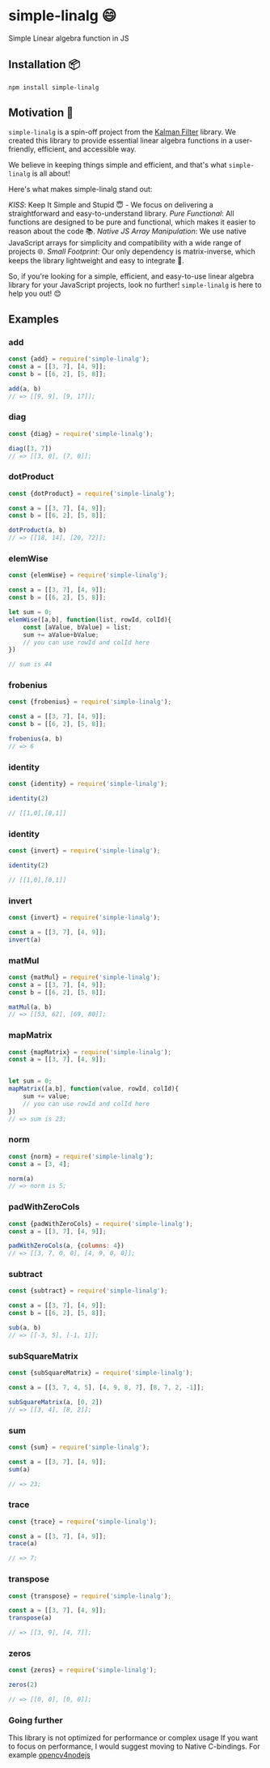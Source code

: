 # simple-linalg 😄

Simple Linear algebra function in JS

## Installation 📦

```bash
npm install simple-linalg
```

## Motivation 🚀

`simple-linalg` is a spin-off project from the [Kalman Filter](https://github.com/piercus/kalman-filter) library. We created this library to provide essential linear algebra functions in a user-friendly, efficient, and accessible way. 

We believe in keeping things simple and efficient, and that's what `simple-linalg` is all about!

Here's what makes simple-linalg stand out:

*KISS*: Keep It Simple and Stupid 😇 - We focus on delivering a straightforward and easy-to-understand library.
*Pure Functional*: All functions are designed to be pure and functional, which makes it easier to reason about the code 📚.
*Native JS Array Manipulation*: We use native JavaScript arrays for simplicity and compatibility with a wide range of projects 🌐.
*Small Footprint*: Our only dependency is matrix-inverse, which keeps the library lightweight and easy to integrate 🎈.

So, if you're looking for a simple, efficient, and easy-to-use linear algebra library for your JavaScript projects, look no further! `simple-linalg` is here to help you out! 😊

## Examples

### add

```js
const {add} = require('simple-linalg');
const a = [[3, 7], [4, 9]];
const b = [[6, 2], [5, 8]];

add(a, b) 
// => [[9, 9], [9, 17]];

```

### diag

```js
const {diag} = require('simple-linalg');

diag([3, 7]) 
// => [[3, 0], [7, 0]];
```

### dotProduct

```js
const {dotProduct} = require('simple-linalg');

const a = [[3, 7], [4, 9]];
const b = [[6, 2], [5, 8]];

dotProduct(a, b) 
// => [[18, 14], [20, 72]];
```

### elemWise

```js
const {elemWise} = require('simple-linalg');

const a = [[3, 7], [4, 9]];
const b = [[6, 2], [5, 8]];

let sum = 0;
elemWise([a,b], function(list, rowId, colId){
	const [aValue, bValue] = list;
	sum += aValue+bValue;
	// you can use rowId and colId here
}) 

// sum is 44
```


### frobenius

```js
const {frobenius} = require('simple-linalg');

const a = [[3, 7], [4, 9]];
const b = [[6, 2], [5, 8]];

frobenius(a, b) 
// => 6
```


### identity

```js
const {identity} = require('simple-linalg');

identity(2) 

// [[1,0],[0,1]]
```

### identity

```js
const {invert} = require('simple-linalg');

identity(2) 

// [[1,0],[0,1]]
```

### invert

```js
const {invert} = require('simple-linalg');

const a = [[3, 7], [4, 9]];
invert(a) 
```

### matMul
```js
const {matMul} = require('simple-linalg');
const a = [[3, 7], [4, 9]];
const b = [[6, 2], [5, 8]];

matMul(a, b) 
// => [[53, 62], [69, 80]];

```

### mapMatrix

```js
const {mapMatrix} = require('simple-linalg');
const a = [[3, 7], [4, 9]];


let sum = 0;
mapMatrix([a,b], function(value, rowId, colId){
	sum += value;
	// you can use rowId and colId here
}) 
// => sum is 23;
```

### norm

```js
const {norm} = require('simple-linalg');
const a = [3, 4];

norm(a)
// => norm is 5;
```

### padWithZeroCols

```js
const {padWithZeroCols} = require('simple-linalg');
const a = [[3, 7], [4, 9]];

padWithZeroCols(a, {columns: 4}) 
// => [[3, 7, 0, 0], [4, 9, 0, 0]];

```

### subtract

```js
const {subtract} = require('simple-linalg');

const a = [[3, 7], [4, 9]];
const b = [[6, 2], [5, 8]];

sub(a, b) 
// => [[-3, 5], [-1, 1]];

```

### subSquareMatrix

```js
const {subSquareMatrix} = require('simple-linalg');

const a = [[3, 7, 4, 5], [4, 9, 8, 7], [8, 7, 2, -1]];

subSquareMatrix(a, [0, 2]) 
// => [[3, 4], [8, 2]];
```

### sum

```js
const {sum} = require('simple-linalg');

const a = [[3, 7], [4, 9]];
sum(a)

// => 23;
```


### trace

```js
const {trace} = require('simple-linalg');

const a = [[3, 7], [4, 9]];
trace(a)

// => 7;
```

### transpose

```js
const {transpose} = require('simple-linalg');

const a = [[3, 7], [4, 9]];
transpose(a)

// => [[3, 9], [4, 7]];
```

### zeros

```js
const {zeros} = require('simple-linalg');

zeros(2)

// => [[0, 0], [0, 0]];
```

### Going further

This library is not optimized for performance or complex usage
If you want to focus on performance, I would suggest moving to Native C-bindings.
For example [opencv4nodejs](https://github.com/UrielCh/opencv4nodejs)